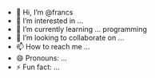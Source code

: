 - 👋 Hi, I’m @francs
- 👀 I’m interested in ... 
- 🌱 I’m currently learning ... programming
- 💞️ I’m looking to collaborate on ...
- 📫 How to reach me ...
- 😄 Pronouns: ...
- ⚡ Fun fact: ...

<!---
ajaxxsu/ajaxxsu is a ✨ special ✨ repository because its `README.md` (this file) appears on your GitHub profile.
You can click the Preview link to take a look at your changes.
--->
